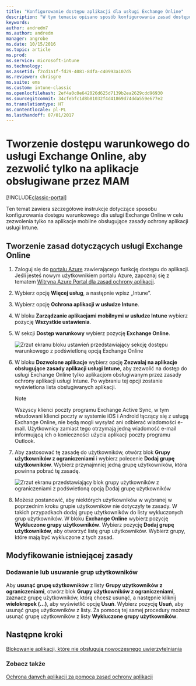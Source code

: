 ```yaml
---
title: "Konfigurowanie dostępu aplikacji dla usługi Exchange Online"
description: "W tym temacie opisano sposób konfigurowania zasad dostępu warunkowego dla aplikacji do zarządzania aplikacjami mobilnymi (MAM)."
keywords: 
author: andredm7
ms.author: andredm
manager: angrobe
ms.date: 10/15/2016
ms.topic: article
ms.prod: 
ms.service: microsoft-intune
ms.technology: 
ms.assetid: f2cd1a1f-fd29-4081-8dfa-c40993a107d5
ms.reviewer: chrisgre
ms.suite: ems
ms.custom: intune-classic
ms.openlocfilehash: 2ef4a0c0e642026d625d7139b2ea2629cdd96930
ms.sourcegitcommit: 34cfebfc1d8b81032f4d41869d74dda559e677e2
ms.translationtype: HT
ms.contentlocale: pl-PL
ms.lasthandoff: 07/01/2017
---
```

# <a name="create-an-exchange-online-conditional-access-to-only-allow-apps-supported-by-mam"></a>Tworzenie dostępu warunkowego do usługi Exchange Online, aby zezwolić tylko na aplikacje obsługiwane przez MAM

[!INCLUDE[classic-portal](../includes/classic-portal.md)]

Ten temat zawiera szczegółowe instrukcje dotyczące sposobu konfigurowania dostępu warunkowego dla usługi Exchange Online w celu zezwolenia tylko na aplikacje mobilne obsługujące zasady ochrony aplikacji usługi Intune.


## <a name="create-an-exchange-online-policy"></a>Tworzenie zasad dotyczących usługi Exchange Online
1.  Zaloguj się do [portalu Azure](https://portal.azure.com) zawierającego funkcję dostępu do aplikacji. Jeśli jesteś nowym użytkownikiem portalu Azure, zapoznaj się z tematem [Witryna Azure Portal dla zasad ochrony aplikacji](azure-portal-for-microsoft-intune-mam-policies.md).

2.  Wybierz opcję **Więcej usług**, a następnie wpisz „Intune”.

3.  Wybierz opcję **Ochrona aplikacji w usłudze Intune**.

4.  W bloku **Zarządzanie aplikacjami mobilnymi w usłudze Intune** wybierz pozycję **Wszystkie ustawienia**.

5.  W sekcji **Dostęp warunkowy** wybierz pozycję **Exchange Online**.

    ![Zrzut ekranu bloku ustawień przedstawiający sekcję dostępu warunkowego z podświetloną opcją Exchange Online](../media/MAM-conditional-access-1.png)

6. W bloku **Dozwolone aplikacje** wybierz opcję **Zezwalaj na aplikacje obsługujące zasady aplikacji usługi Intune**, aby zezwolić na dostęp do usługi Exchange Online tylko aplikacjom obsługiwanym przez zasady ochrony aplikacji usługi Intune. Po wybraniu tej opcji zostanie wyświetlona lista obsługiwanych aplikacji.

    >[!NOTE]
    >Wszyscy klienci poczty programu Exchange Active Sync, w tym wbudowani klienci poczty w systemie iOS i Android łączący się z usługą Exchange Online, nie będą mogli wysyłać ani odbierać wiadomości e-mail. Użytkownicy zamiast tego otrzymają jedną wiadomość e-mail informującą ich o konieczności użycia aplikacji poczty programu Outlook.

7. Aby zastosować tę zasadę do użytkowników, otwórz blok **Grupy użytkowników z ograniczeniami** i wybierz polecenie **Dodaj grupę użytkowników**. Wybierz przynajmniej jedną grupę użytkowników, która powinna pobrać tę zasadę.

    ![Zrzut ekranu przedstawiający blok grupy użytkowników z ograniczeniami z podświetloną opcją Dodaj grupę użytkowników](../media/mam-ca-add-user-group.png)

8. Możesz postanowić, aby niektórych użytkowników w wybranej w poprzednim kroku grupie użytkowników nie dotyczyły te zasady. W takich przypadkach dodaj grupę użytkowników do listy wykluczonych grup użytkowników. W bloku **Exchange Online** wybierz pozycję **Wykluczone grupy użytkowników**. Wybierz pozycję **Dodaj grupę użytkowników**, aby otworzyć listę grup użytkowników. Wybierz grupy, które mają być wykluczone z tych zasad.  

## <a name="modify-an-existing-policy"></a>Modyfikowanie istniejącej zasady
### <a name="add-or-delete-user-groups"></a>Dodawanie lub usuwanie grup użytkowników

Aby **usunąć grupę użytkowników** z listy **Grupy użytkowników z ograniczeniami**, otwórz blok **Grupy użytkowników z ograniczeniami**, zaznacz grupę użytkowników, którą chcesz usunąć, a następnie kliknij **wielokropek (...)**, aby wyświetlić opcję **Usuń**. Wybierz pozycję **Usuń**, aby usunąć grupę użytkowników z listy. Za pomocą tej samej procedury możesz usunąć grupę użytkowników z listy **Wykluczone grupy użytkowników**.


## <a name="next-steps"></a>Następne kroki
[Blokowanie aplikacji, które nie obsługują nowoczesnego uwierzytelniania](block-apps-with-no-modern-authentication.md)
### <a name="see-also"></a>Zobacz także
[Ochrona danych aplikacji za pomocą zasad ochrony aplikacji](protect-app-data-using-mobile-app-management-policies-with-microsoft-intune.md)
